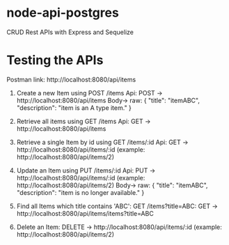 # node-api-postgres
CRUD Rest APIs with Express and Sequelize

# Testing the APIs
Postman link: http://localhost:8080/api/items

1. Create a new Item using POST /items Api:
POST -> http://localhost:8080/api/items
Body-> raw: 
{
  "title": "itemABC",
  "description": "item is an A type item."
}

2. Retrieve all items using GET /items Api:
GET -> http://localhost:8080/api/items

3. Retrieve a single Item by id using GET /items/:id Api:
GET -> http://localhost:8080/api/items/:id (example: http://localhost:8080/api/items/2)

4. Update an Item using PUT /items/:id Api:
PUT -> http://localhost:8080/api/items/:id (example: http://localhost:8080/api/items/2)
Body-> raw:
{
  "title": "itemABC",
  "description": "item is no longer available."
}

5. Find all Items which title contains 'ABC': GET /items?title=ABC:
GET -> http://localhost:8080/api/items/items?title=ABC

6. Delete an Item:
DELETE -> http://localhost:8080/api/items/:id (example: http://localhost:8080/api/items/2)
